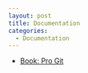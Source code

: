 ```yaml
---
layout: post
title: Documentation
categories:
  - Documentation
---
```

* [Book: Pro Git](https://git-scm.com/book/en/v2)
